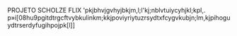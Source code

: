 PROJETO SCHOLZE FLIX
'pkjbhvjgvhyjbkjm,l;l'kj;nblvtuiycyhjkl;kpl,.
p»i[08hu9pgitdtrgcftvybkulinkm;kkjpoviyriytuzrsydtxfcygvkubjn;lm,kjpihoguydtrserdyfugihpojpk[l]]